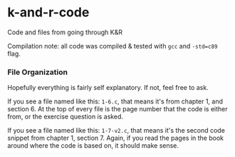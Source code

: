 # k-and-r-code

Code and files from going through K&amp;R

Compilation note: all code was compiled & tested with `gcc` and `-std=c89` flag.

### File Organization

Hopefully everything is fairly self explanatory. If not, feel free to ask.

If you see a file named like this: `1-6.c`, that means it's from chapter 1, and section 6. At the top of every file is the page number that the code is either from, or the exercise question is asked.

If you see a file named like this: `1-7-v2.c`, that means it's the second code snippet from chapter 1, section 7. Again, if you read the pages in the book around where the code is based on, it should make sense.